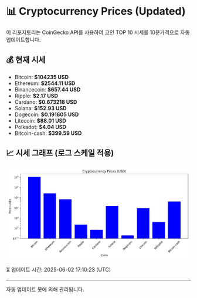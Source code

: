 
# 📊 Cryptocurrency Prices (Updated)

이 리포지토리는 CoinGecko API를 사용하여 코인 TOP 10 시세를 10분가격으로 자동 업데이트합니다.

## 💰 현재 시세
- Bitcoin: **$104235 USD**
- Ethereum: **$2544.11 USD**
- Binancecoin: **$657.44 USD**
- Ripple: **$2.17 USD**
- Cardano: **$0.673218 USD**
- Solana: **$152.93 USD**
- Dogecoin: **$0.191605 USD**
- Litecoin: **$88.01 USD**
- Polkadot: **$4.04 USD**
- Bitcoin-cash: **$399.59 USD**

## 📈 시세 그래프 (로그 스케일 적용)
![Crypto Prices](crypto_prices.png)

⏳ 업데이트 시간: 2025-06-02 17:10:23 (UTC)

---
자동 업데이트 봇에 의해 관리됩니다.
